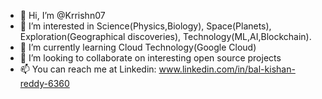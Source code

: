 - 👋 Hi, I’m @Krrishn07
- 👀 I’m interested in Science(Physics,Biology), Space(Planets), Exploration(Geographical discoveries), Technology(ML,AI,Blockchain).
- 🌱 I’m currently learning Cloud Technology(Google Cloud)
- 💞️ I’m looking to collaborate on interesting open source projects
- 📫 You can reach me at Linkedin: www.linkedin.com/in/bal-kishan-reddy-6360

<!---
Krrishn07/Krrishn07 is a ✨ special ✨ repository because its `README.md` (this file) appears on your GitHub profile.
You can click the Preview link to take a look at your changes.
--->
